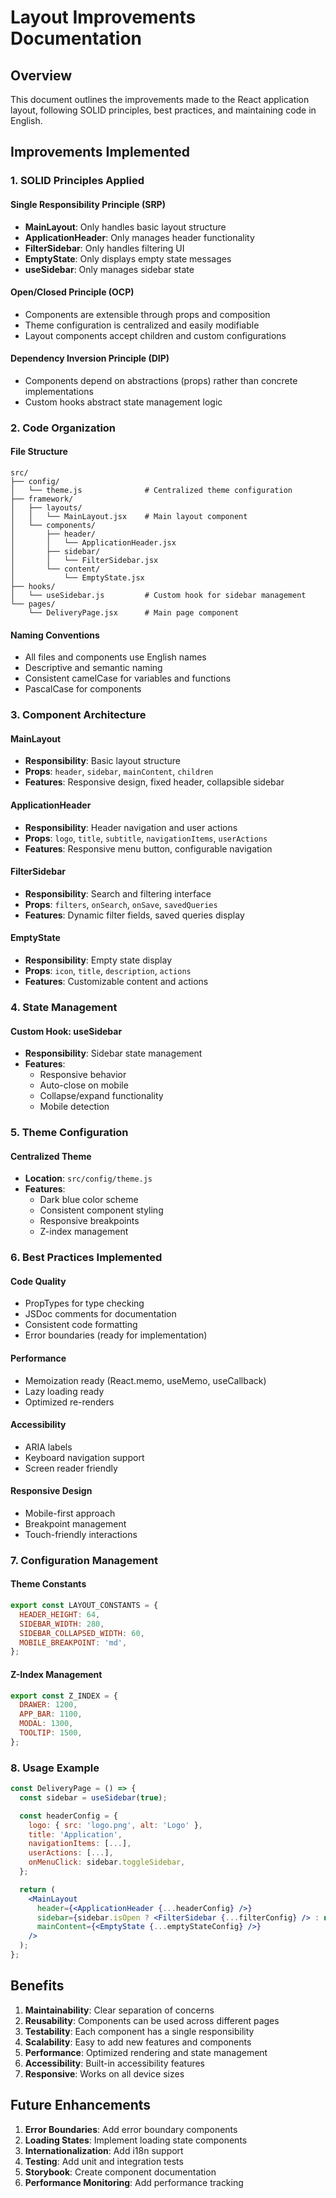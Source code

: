 # Layout Improvements Documentation

## Overview

This document outlines the improvements made to the React application layout, following SOLID principles, best practices, and maintaining code in English.

## Improvements Implemented

### 1. **SOLID Principles Applied**

#### Single Responsibility Principle (SRP)
- **MainLayout**: Only handles basic layout structure
- **ApplicationHeader**: Only manages header functionality
- **FilterSidebar**: Only handles filtering UI
- **EmptyState**: Only displays empty state messages
- **useSidebar**: Only manages sidebar state

#### Open/Closed Principle (OCP)
- Components are extensible through props and composition
- Theme configuration is centralized and easily modifiable
- Layout components accept children and custom configurations

#### Dependency Inversion Principle (DIP)
- Components depend on abstractions (props) rather than concrete implementations
- Custom hooks abstract state management logic

### 2. **Code Organization**

#### File Structure
```
src/
├── config/
│   └── theme.js              # Centralized theme configuration
├── framework/
│   ├── layouts/
│   │   └── MainLayout.jsx    # Main layout component
│   └── components/
│       ├── header/
│       │   └── ApplicationHeader.jsx
│       ├── sidebar/
│       │   └── FilterSidebar.jsx
│       └── content/
│           └── EmptyState.jsx
├── hooks/
│   └── useSidebar.js         # Custom hook for sidebar management
└── pages/
    └── DeliveryPage.jsx      # Main page component
```

#### Naming Conventions
- All files and components use English names
- Descriptive and semantic naming
- Consistent camelCase for variables and functions
- PascalCase for components

### 3. **Component Architecture**

#### MainLayout
- **Responsibility**: Basic layout structure
- **Props**: `header`, `sidebar`, `mainContent`, `children`
- **Features**: Responsive design, fixed header, collapsible sidebar

#### ApplicationHeader
- **Responsibility**: Header navigation and user actions
- **Props**: `logo`, `title`, `subtitle`, `navigationItems`, `userActions`
- **Features**: Responsive menu button, configurable navigation

#### FilterSidebar
- **Responsibility**: Search and filtering interface
- **Props**: `filters`, `onSearch`, `onSave`, `savedQueries`
- **Features**: Dynamic filter fields, saved queries display

#### EmptyState
- **Responsibility**: Empty state display
- **Props**: `icon`, `title`, `description`, `actions`
- **Features**: Customizable content and actions

### 4. **State Management**

#### Custom Hook: useSidebar
- **Responsibility**: Sidebar state management
- **Features**: 
  - Responsive behavior
  - Auto-close on mobile
  - Collapse/expand functionality
  - Mobile detection

### 5. **Theme Configuration**

#### Centralized Theme
- **Location**: `src/config/theme.js`
- **Features**:
  - Dark blue color scheme
  - Consistent component styling
  - Responsive breakpoints
  - Z-index management

### 6. **Best Practices Implemented**

#### Code Quality
- PropTypes for type checking
- JSDoc comments for documentation
- Consistent code formatting
- Error boundaries (ready for implementation)

#### Performance
- Memoization ready (React.memo, useMemo, useCallback)
- Lazy loading ready
- Optimized re-renders

#### Accessibility
- ARIA labels
- Keyboard navigation support
- Screen reader friendly

#### Responsive Design
- Mobile-first approach
- Breakpoint management
- Touch-friendly interactions

### 7. **Configuration Management**

#### Theme Constants
```javascript
export const LAYOUT_CONSTANTS = {
  HEADER_HEIGHT: 64,
  SIDEBAR_WIDTH: 280,
  SIDEBAR_COLLAPSED_WIDTH: 60,
  MOBILE_BREAKPOINT: 'md',
};
```

#### Z-Index Management
```javascript
export const Z_INDEX = {
  DRAWER: 1200,
  APP_BAR: 1100,
  MODAL: 1300,
  TOOLTIP: 1500,
};
```

### 8. **Usage Example**

```jsx
const DeliveryPage = () => {
  const sidebar = useSidebar(true);

  const headerConfig = {
    logo: { src: 'logo.png', alt: 'Logo' },
    title: 'Application',
    navigationItems: [...],
    userActions: [...],
    onMenuClick: sidebar.toggleSidebar,
  };

  return (
    <MainLayout
      header={<ApplicationHeader {...headerConfig} />}
      sidebar={sidebar.isOpen ? <FilterSidebar {...filterConfig} /> : null}
      mainContent={<EmptyState {...emptyStateConfig} />}
    />
  );
};
```

## Benefits

1. **Maintainability**: Clear separation of concerns
2. **Reusability**: Components can be used across different pages
3. **Testability**: Each component has a single responsibility
4. **Scalability**: Easy to add new features and components
5. **Performance**: Optimized rendering and state management
6. **Accessibility**: Built-in accessibility features
7. **Responsive**: Works on all device sizes

## Future Enhancements

1. **Error Boundaries**: Add error boundary components
2. **Loading States**: Implement loading state components
3. **Internationalization**: Add i18n support
4. **Testing**: Add unit and integration tests
5. **Storybook**: Create component documentation
6. **Performance Monitoring**: Add performance tracking 